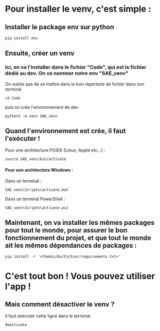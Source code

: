 # Pour installer le venv, c'est simple : 


## Installer le package env sur python
```cmd
pip install env
```

## Ensuite, créer un venv
### Ici, on va l'installer dans le fichier "Code", qui est le fichier dédié au dev. On va nommer notre env "SAE_venv"

On oublie pas de se mettre dans le bon répertoire de fichier dans son terminal
```
cd Code
```
puis on crée l'environnement de dev
```
python3 -m venv SAE_venv
```

## Quand l'environnement est crée, il faut l'exécuter !

Pour une architecture POSIX (Linux, Apple etc...) :
```
source SAE_venv/bin/activate
```

#### Pour une architecture Windows : 
Dans un terminal :
```
SAE_venv\Scripts\activate.bat
```
Dans un terminal PowerShell :
```
SAE_venv\Scripts\activate.ps1
```

## Maintenant, on va installer les mêmes packages pour tout le monde, pour assurer le bon fonctionnement du projet, et que tout le monde ait les mêmes dépendances de packages :

```
pip install -r '<Chemin/Au/Fichier/requirements.txt>'
```

# C'est tout bon ! Vous pouvez utiliser l'app !

## Mais comment désactiver le venv ?
Il faut exécuter cette ligne dans le terminal
```
deactivate
```